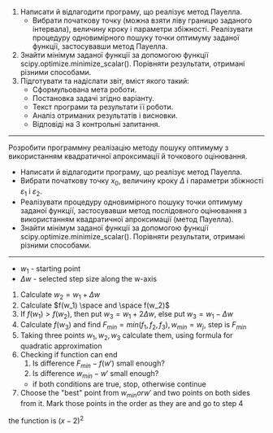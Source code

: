 1. Написати й відлагодити програму, що реалізує метод Пауелла.
   - Вибрати початкову точку (можна взяти ліву границю заданого інтервала), величину кроку і параметри збіжності. Реалізувати процедуру одновимірного пошуку точки оптимуму заданої функції, застосувавши метод Пауелла.
2. Знайти мінімум заданої функції за допомогою функції scipy.optimize.minimize_scalar(). Порівняти результати, отримані різними способами.
3. Підготувати та надіслати звіт, вміст якого такий:
   - Сформульована мета роботи.
   - Постановка задачі згідно варіанту.
   - Текст програми та результати її роботи.
   - Аналіз отриманих результатів і висновки.
   - Відповіді на 3 контрольні запитання.

---

Розробити программну реалізацію методу пошуку оптимуму з використанням квадратичної апроксимації й точкового оцінювання.

- Написати й відлагодити програму, що реалізує метод Пауелла.
- Вибрати початкову точку $x_0$, величину кроку $\Delta$ і параметри збіжності $\varepsilon_1$ і $\varepsilon_2$.
- Реалізувати процедуру одновимірного пошуку точки оптимуму заданої функції, застосувавши метод послідовного оцінювання з використанням квадратичної апроксимації (метод Пауелла).
- Знайти мінімум заданої функції за допомогою функції scipy.optimize.minimize_scalar(). Порівняти результати, отримані різними способами.

---

- $w_1$ - starting point
- $\Delta w$ - selected step size along the w-axis

1. Calculate $w_2=w_1+\Delta w$
2. Calculate $f(w_1) \space and \space f(w_2)$
3. If $f(w_1) > f(w_2)$, then put $w_3=w_1+2\Delta w$, else put $w_3=w_1-\Delta w$
4. Calculate $f(w_3)$ and find $F_{min}=min(f_1,f_2,f_3), w_{min}=w_j$, step is $F_{min}$
5. Taking three points $w_1, w_2, w_3$ calculate them, using formula for quadratic approximation
6. Checking if function can end
   1. Is difference $F_{min}-f(w')$ small enough?
   2. Is difference $w_{min}-w'$ small enough?
   - if both conditions are true, stop, otherwise continue
7. Choose the "best" point from $w_{min} or w'$ and two points on both sides from it. Mark those points in the order as they are and go to step 4

the function is $(x-2)^2$
